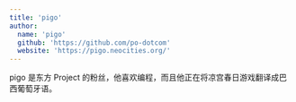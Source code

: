 ```yaml
---
title: 'pigo'
author:
  name: 'pigo'
  github: 'https://github.com/po-dotcom'
  website: 'https://pigo.neocities.org/'
---
```


pigo 是东方 Project 的粉丝，他喜欢编程，而且他正在将凉宫春日游戏翻译成巴西葡萄牙语。